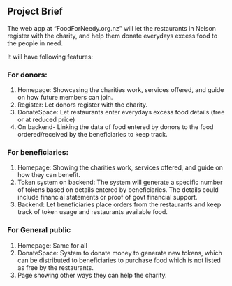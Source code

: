 ## Project Brief

The web app at “FoodForNeedy.org.nz” will let the restaurants in Nelson register with the charity, and help them donate everydays excess food to the people in need. 

It will have following features:

### For donors:
1. Homepage: Showcasing the charities work, services offered, and guide on how future members can join.
2. Register: Let donors register with the charity.
3. DonateSpace: Let restaurants enter everydays excess food details (free or at reduced price) 
4. On backend- Linking the data of food entered by donors to the food ordered/received by the beneficiaries to keep track.

### For beneficiaries:
1. Homepage: Showing the charities work, services offered, and guide on how they can benefit. 
2. Token system on backend: The system will generate a specific number of tokens based on details entered by beneficiaries. The details could include financial statements or proof of govt financial support.
3. Backend: Let beneficiaries place orders from the restaurants and keep track of token usage and restaurants available food.

### For General public
1. Homepage: Same for all
2. DonateSpace: System to donate money to generate new tokens, which can be distributed to beneficiaries to purchase food which is not listed as free by the restaurants. 
3. Page showing other ways they can help the charity. 
